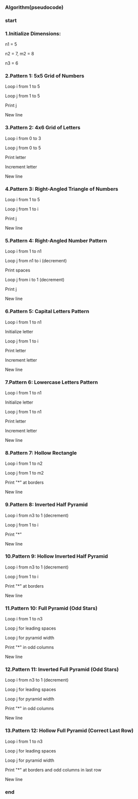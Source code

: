    ### Algorithm(pseudocode)
  ### start
### 1.Initialize Dimensions:

n1 = 5

n2 = 7, m2 = 8

n3 = 6

### 2.Pattern 1: 5x5 Grid of Numbers

Loop i from 1 to 5

Loop j from 1 to 5

Print j

New line

### 3.Pattern 2: 4x6 Grid of Letters

Loop i from 0 to 3

Loop j from 0 to 5

Print letter

Increment letter

New line

### 4.Pattern 3: Right-Angled Triangle of Numbers

Loop i from 1 to 5

Loop j from 1 to i

Print j

New line

### 5.Pattern 4: Right-Angled Number Pattern

Loop i from 1 to n1

Loop j from n1 to i (decrement)

Print spaces

Loop j from i to 1 (decrement)

Print j

New line

### 6.Pattern 5: Capital Letters Pattern

Loop i from 1 to n1

Initialize letter

Loop j from 1 to i

Print letter

Increment letter

New line

### 7.Pattern 6: Lowercase Letters Pattern

Loop i from 1 to n1

Initialize letter

Loop j from 1 to n1

Print letter

Increment letter

New line

### 8.Pattern 7: Hollow Rectangle

Loop i from 1 to n2

Loop j from 1 to m2

Print "*" at borders

New line

### 9.Pattern 8: Inverted Half Pyramid

Loop i from n3 to 1 (decrement)

Loop j from 1 to i

Print "*"

New line

### 10.Pattern 9: Hollow Inverted Half Pyramid

Loop i from n3 to 1 (decrement)

Loop j from 1 to i

Print "*" at borders

New line

### 11.Pattern 10: Full Pyramid (Odd Stars)

Loop i from 1 to n3

Loop j for leading spaces

Loop j for pyramid width

Print "*" in odd columns

New line

### 12.Pattern 11: Inverted Full Pyramid (Odd Stars)

Loop i from n3 to 1 (decrement)

Loop j for leading spaces

Loop j for pyramid width

Print "*" in odd columns

New line

### 13.Pattern 12: Hollow Full Pyramid (Correct Last Row)

Loop i from 1 to n3

Loop j for leading spaces

Loop j for pyramid width

Print "*" at borders and odd columns in last row

New line
### end

